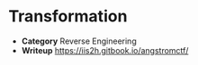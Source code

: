 # Transformation
* **Category** Reverse Engineering  
* **Writeup** https://iis2h.gitbook.io/angstromctf/
